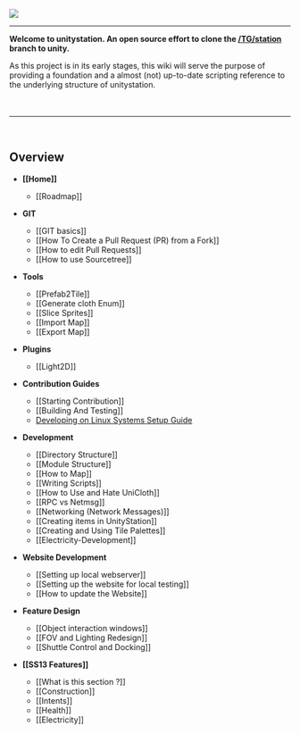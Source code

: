 ![](http://doobly.izz.moe/unitystation/wiki/unitystationLOGO.png)
***

**Welcome to unitystation. An open source effort to clone the [/TG/station](www.tgstation13.org) branch to unity.**

As this project is in its early stages, this wiki will serve the purpose of providing a foundation and a almost (not) up-to-date scripting reference to the underlying structure of unitystation.
<br><br><br>
***
<br>

## Overview 
* **[[Home]]**
    * [[Roadmap]]

* **GIT**
    * [[GIT basics]]
    * [[How To Create a Pull Request (PR) from a Fork]]
    * [[How to edit Pull Requests]]
    * [[How to use Sourcetree]] 

* **Tools**
    * [[Prefab2Tile]]
    * [[Generate cloth Enum]]
    * [[Slice Sprites]]
    * [[Import Map]]
    * [[Export Map]]

* **Plugins**
    * [[Light2D]] 

* **Contribution Guides**
    * [[Starting Contribution]]
    * [[Building And Testing]]
    * [Developing on Linux Systems Setup Guide](https://github.com/unitystation/unitystation/wiki/Developing-for-UnityStation-on-Unix-Systems-with-the-Unity-Editor-and-JetBrains-Rider)

* **Development**
    * [[Directory Structure]]
    * [[Module Structure]]
    * [[How to Map]]
    * [[Writing Scripts]]
    * [[How to Use and Hate UniCloth]]
    * [[RPC vs Netmsg]]
    * [[Networking (Network Messages)]]
    * [[Creating items in UnityStation]]
    * [[Creating and Using Tile Palettes]]
    * [[Electricity-Development]]

* **Website Development**
    * [[Setting up local webserver]]
    * [[Setting up the website for local testing]]
    * [[How to update the Website]]

* **Feature Design**
    * [[Object interaction windows]]
    * [[FOV and Lighting Redesign]]
    * [[Shuttle Control and Docking]]

* **[[SS13 Features]]**
    * [[What is this section ?]]
    * [[Construction]]
    * [[Intents]]
    * [[Health]]
    * [[Electricity]]